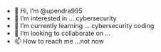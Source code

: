 - 👋 Hi, I’m @upendra995
- 👀 I’m interested in ... cybersecurity 
- 🌱 I’m currently learning ... cybersecurity coding 
- 💞️ I’m looking to collaborate on ...
- 📫 How to reach me ...not now

<!---
upendra995/upendra995 is a ✨ special ✨ repository because its `README.md` (this file) appears on your GitHub profile.
You can click the Preview link to take a look at your changes.
--->
